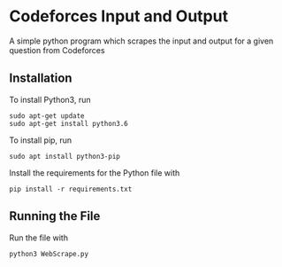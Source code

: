 # Codeforces Input and Output
A simple python program which scrapes the input and output for a given question from Codeforces

## Installation
To install Python3, run <br>
```
sudo apt-get update
sudo apt-get install python3.6
```
To install pip, run<br>
```
sudo apt install python3-pip
```
Install the requirements for the Python file with <br>
```
pip install -r requirements.txt
```

## Running the File
Run the file with <br>
```
python3 WebScrape.py
```
